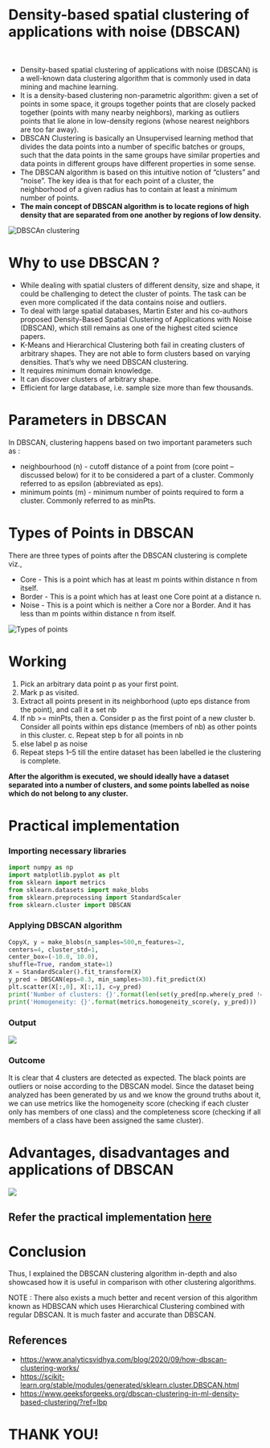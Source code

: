 # Density-based spatial clustering of applications with noise (DBSCAN)
<br>

* Density-based spatial clustering of applications with noise (DBSCAN) is a well-known data clustering algorithm that is commonly used in data mining and machine learning. 
* It is a density-based clustering non-parametric algorithm: given a set of points in some space, it groups together points that are closely packed together (points with many nearby neighbors), marking as outliers points that lie alone in low-density regions (whose nearest neighbors are too far away). 
* DBSCAN Clustering is basically an Unsupervised learning method that divides the data points into a number of specific batches or groups, such that the data points in the same groups have similar properties and data points in different groups have different properties in some sense. 
* The DBSCAN algorithm is based on this intuitive notion of “clusters” and “noise”. The key idea is that for each point of a cluster, the neighborhood of a given radius has to contain at least a minimum number of points.
* **The main concept of DBSCAN algorithm is to locate regions of high density that are separated from one another by regions of low density.**
 
![DBSCAn clustering](https://github.com/HastiSutaria/winter-of-contributing/blob/Datascience_With_Python/Datascience_With_Python/Machine%20Learning/Tutorials/Density-Based%20Spatial%20Clustering%20of%20Applications%20with%20Noise/Images/dbscan-clustering.png)

# Why to use DBSCAN ?
* While dealing with spatial clusters of different density, size and shape, it could be challenging to detect the cluster of points. The task can be even more complicated if the data contains noise and outliers. 
* To deal with large spatial databases, Martin Ester and his co-authors proposed Density-Based Spatial Clustering of Applications with Noise (DBSCAN), which still remains as one of the highest cited science papers. 
* K-Means and Hierarchical Clustering both fail in creating clusters of arbitrary shapes. They are not able to form clusters based on varying densities. That’s why we need DBSCAN clustering.
* It requires minimum domain knowledge.
* It can discover clusters of arbitrary shape.
* Efficient for large database, i.e. sample size more than few thousands.

# Parameters in DBSCAN 
In DBSCAN, clustering happens based on two important parameters such as :
* neighbourhood (n) - cutoff distance of a point from (core point – discussed below) for it to be considered a part of a cluster. Commonly referred to as epsilon (abbreviated as eps).
* minimum points (m) - minimum number of points required to form a cluster. Commonly referred to as minPts.

# Types of Points in DBSCAN
There are three types of points after the DBSCAN clustering is complete viz.,

* Core - This is a point which has at least m points within distance n from itself.
* Border - This is a point which has at least one Core point at a distance n.
* Noise - This is a point which is neither a Core nor a Border. And it has less than m points within distance n from itself.

![Types of points](https://github.com/HastiSutaria/winter-of-contributing/blob/Datascience_With_Python/Datascience_With_Python/Machine%20Learning/Tutorials/Density-Based%20Spatial%20Clustering%20of%20Applications%20with%20Noise/Images/points.png)

# Working 
1. Pick an arbitrary data point p as your first point.
2. Mark p as visited.
3. Extract all points present in its neighborhood (upto eps distance from the point), and call it a set nb
4. If nb >= minPts, then
    a. Consider p as the first point of a new cluster
    b. Consider all points within eps distance (members of nb) as other points in this cluster.
    c. Repeat step b for all points in nb
5. else label p as noise
6. Repeat steps 1–5 till the entire dataset has been labelled ie the clustering is complete.

**After the algorithm is executed, we should ideally have a dataset separated into a number of clusters, and some points labelled as noise which do not belong to any cluster.**

# Practical implementation

### Importing necessary libraries
```python 
import numpy as np
import matplotlib.pyplot as plt
from sklearn import metrics
from sklearn.datasets import make_blobs
from sklearn.preprocessing import StandardScaler
from sklearn.cluster import DBSCAN
```
### Applying DBSCAN algorithm
```python
CopyX, y = make_blobs(n_samples=500,n_features=2,
centers=4, cluster_std=1,
center_box=(-10.0, 10.0),
shuffle=True, random_state=1)
X = StandardScaler().fit_transform(X)
y_pred = DBSCAN(eps=0.3, min_samples=30).fit_predict(X)
plt.scatter(X[:,0], X[:,1], c=y_pred)
print('Number of clusters: {}'.format(len(set(y_pred[np.where(y_pred != -1)]))))
print('Homogeneity: {}'.format(metrics.homogeneity_score(y, y_pred)))
```
### Output
![](https://github.com/HastiSutaria/winter-of-contributing/blob/Datascience_With_Python/Datascience_With_Python/Machine%20Learning/Tutorials/Density-Based%20Spatial%20Clustering%20of%20Applications%20with%20Noise/Images/example.png)

### Outcome
It is clear that 4 clusters are detected as expected. The black points are outliers or noise according to the DBSCAN model. Since the dataset being analyzed has been generated by us and we know the ground truths about it, we can use metrics like the homogeneity score (checking if each cluster only has members of one class) and the completeness score (checking if all members of a class have been assigned the same cluster).

# Advantages, disadvantages and applications of DBSCAN
![](https://github.com/HastiSutaria/winter-of-contributing/blob/Datascience_With_Python/Datascience_With_Python/Machine%20Learning/Tutorials/Density-Based%20Spatial%20Clustering%20of%20Applications%20with%20Noise/Images/Advantages-Disadvantages-and-Applications-of-DBSCAN.png)

## Refer the practical implementation [here](https://github.com/HastiSutaria/winter-of-contributing/blob/Datascience_With_Python/Datascience_With_Python/Machine%20Learning/Tutorials/Density-Based%20Spatial%20Clustering%20of%20Applications%20with%20Noise/DBSCAN.ipynb)

# Conclusion
Thus, I explained the DBSCAN clustering algorithm in-depth and also showcased how it is useful in comparison with other clustering algorithms.

NOTE : There also exists a much better and recent version of this algorithm known as HDBSCAN which uses Hierarchical Clustering combined with regular DBSCAN. It is much faster and accurate than DBSCAN.

## References
* https://www.analyticsvidhya.com/blog/2020/09/how-dbscan-clustering-works/
* https://scikit-learn.org/stable/modules/generated/sklearn.cluster.DBSCAN.html
* https://www.geeksforgeeks.org/dbscan-clustering-in-ml-density-based-clustering/?ref=lbp

# THANK YOU!
